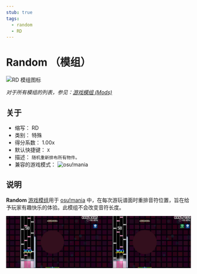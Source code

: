 ```yaml
---
stub: true
tags:
  - random
  - RD
---
```


# Random （模组）

![RD 模组图标](/wiki/shared/mods/RD.png "Random (RD) 模组图标")

*对于所有模组的列表，参见：[游戏模组 (Mods)](/wiki/Game_modifier)*

## 关于

- 缩写： RD
- 类别： 特殊
- 得分系数： 1.00x
- 默认快捷键： `X`
- 描述： `随机重新排布所有物件。`
- 兼容的游戏模式： ![][osu!mania]

## 说明

**Random** [游戏模组](/wiki/Game_modifier)用于 [osu!mania](/wiki/Game_mode/osu!mania) 中，在每次游玩谱面时重排音符位置，旨在给予玩家有趣快乐的体验。此模组不会改变音符长度。

![RD 模组下的 osu!mania 游玩界面](img/RD-comparison-mania.jpg "osu!mania 正常游玩（左图）与 Random 模组启用后（右图）的界面对比")

[osu!mania]: /wiki/shared/mode/mania.png "osu!mania"

